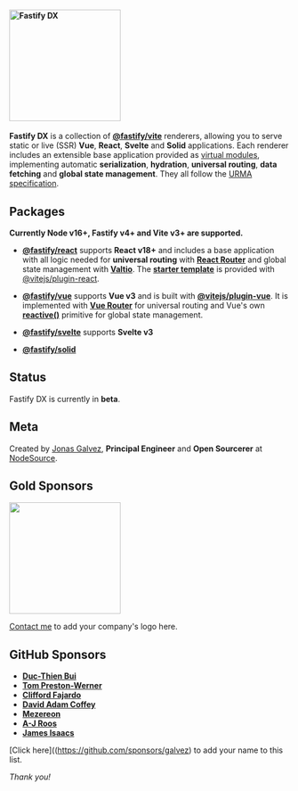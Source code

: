 
#### <img width="200px" alt="Fastify DX" src="https://user-images.githubusercontent.com/12291/163095704-d1bd8541-ecde-4707-8068-17d2fd725c01.svg">

**Fastify DX** is a collection of [**@fastify/vite**](https://fastify-vite.dev) renderers, allowing you to serve static or live (SSR) **Vue**, **React**, **Svelte** and **Solid** applications. Each renderer includes an extensible base application provided as [virtual modules](https://hire.jonasgalvez.com.br/2022/jun/10/virtual-modules-for-fun-and-profit/), implementing automatic **serialization**, **hydration**, **universal routing**, **data fetching** and **global state management**. They all follow the [URMA specification](https://github.com/fastify/fastify-dx/blob/main/URMA.md).

## Packages

**Currently Node v16+, Fastify v4+ and Vite v3+ are supported.**

- [**@fastify/react**](https://github.com/fastify/fastify-dx/tree/main/packages/fastify-react) supports **React v18+** and includes a base application with all logic needed for **universal routing** with [**React Router**](https://github.com/remix-run/react-router) and global state management with [**Valtio**](https://github.com/pmndrs/valtio). The [**starter template**]() is provided with [@vitejs/plugin-react](https://github.com/vitejs/vite-plugin-react).
 
- [**@fastify/vue**](https://github.com/fastify/fastify-dx/tree/main/packages/fastify-vue) supports **Vue v3** and is built with [**@vitejs/plugin-vue**](https://github.com/vitejs/vite-plugin-vue). It is implemented with [**Vue Router**](https://github.com/vuejs/router) for universal routing and Vue's own [**reactive()**](https://vuejs.org/api/reactivity-core.html#reactive) primitive for global state management.
 
- [**@fastify/svelte**](https://github.com/fastify/fastify-dx/tree/main/packages/fastify-svelte) supports **Svelte v3**
 
- [**@fastify/solid**](https://github.com/fastify/fastify-dx/tree/main/packages/fastify-solid)

## Status

Fastify DX is currently in **beta**.

## Meta

Created by [Jonas Galvez](https://github.com/sponsors/galvez), **Principal Engineer** and **Open Sourcerer** at [NodeSource](https://nodesource.com).

## Gold Sponsors

<a href="https://nodesource.com"><img width="200px" src="https://user-images.githubusercontent.com/12291/206885948-3fa742a2-1057-4db2-8648-46f5cb673461.svg"></a>

[Contact me](mailto:jonasgalvez@gmail.com) to add your company's logo here.

## GitHub Sponsors

- [**Duc-Thien Bui**](https://github.com/aecea)
- [**Tom Preston-Werner**](https://github.com/mojombo) 
- [**Clifford Fajardo**](https://github.com/cliffordfajardo)
- [**David Adam Coffey**](https://github.com/dacoffey)
- [**Mezereon**](https://github.com/mezereon-co)
- [**A-J Roos**](https://github.com/Asjas)
- [**James Isaacs**](https://github.com/jamesisaacs2)

[Click here]((https://github.com/sponsors/galvez) to add your name to this list.

_Thank you!_
